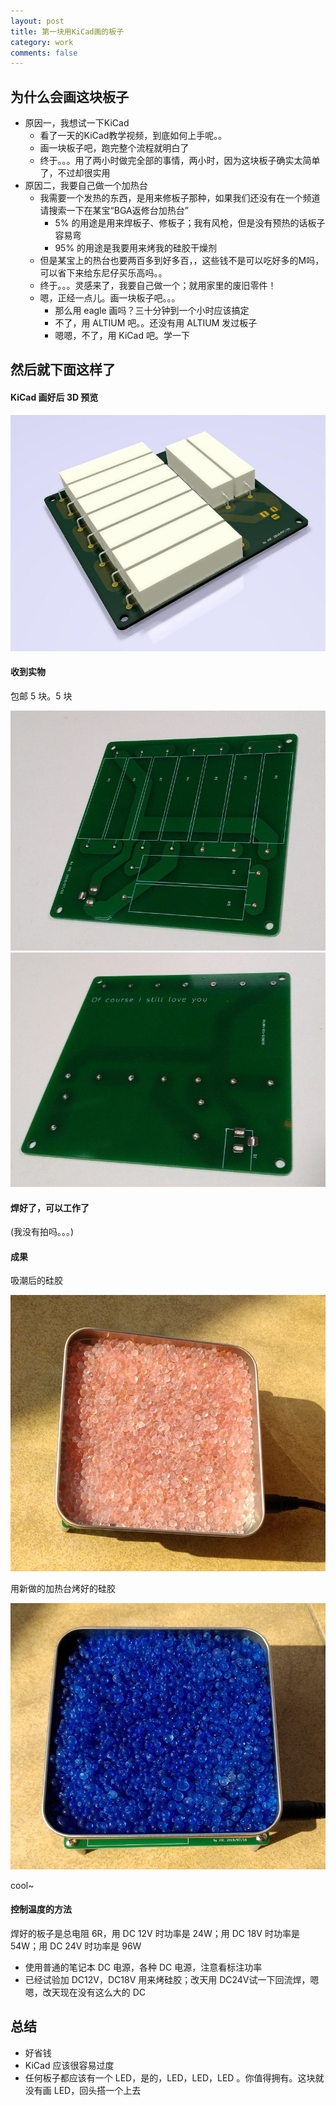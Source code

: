 ```yaml
---
layout: post
title: 第一块用KiCad画的板子
category: work
comments: false
---
```


## 为什么会画这块板子

* 原因一，我想试一下KiCad
  * 看了一天的KiCad教学视频，到底如何上手呢。。
  * 画一块板子吧，跑完整个流程就明白了
  * 终于。。。用了两小时做完全部的事情，两小时，因为这块板子确实太简单了，不过却很实用
* 原因二，我要自己做一个加热台
  * 我需要一个发热的东西，是用来修板子那种，如果我们还没有在一个频道请搜索一下在某宝“BGA返修台加热台”
    * 5% 的用途是用来焊板子、修板子；我有风枪，但是没有预热的话板子容易弯
    * 95% 的用途是我要用来烤我的硅胶干燥剂
  * 但是某宝上的热台也要两百多到好多百，，这些钱不是可以吃好多的M吗，可以省下来给东尼仔买乐高吗。。
  * 终于。。。灵感来了，我要自己做一个；就用家里的废旧零件！
  * 嗯，正经一点儿。画一块板子吧。。。
    * 那么用 eagle 画吗？三十分钟到一个小时应该搞定
    * 不了，用 ALTIUM 吧。。还没有用 ALTIUM 发过板子
    * 嗯嗯，不了，用 KiCad 吧。学一下

## 然后就下面这样了

#### KiCad 画好后 3D 预览

![w800](/images/2019-07-18-first-kicad-board-01.jpg)

#### 收到实物

包邮 5 块。5 块

![w800](/images/2019-07-18-first-kicad-board-02.jpg)
![w800](/images/2019-07-18-first-kicad-board-03.jpg)

#### 焊好了，可以工作了

(我没有拍吗。。。)

#### 成果

吸潮后的硅胶

![w800](/images/2019-07-18-first-kicad-board-05.jpg)

用新做的加热台烤好的硅胶

![w800](/images/2019-07-18-first-kicad-board-06.jpg)

cool~

#### 控制温度的方法

焊好的板子是总电阻 6R，用 DC 12V 时功率是 24W；用 DC 18V 时功率是 54W；用 DC 24V 时功率是 96W

* 使用普通的笔记本 DC 电源，各种 DC 电源，注意看标注功率
* 已经试验加 DC12V，DC18V 用来烤硅胶；改天用 DC24V试一下回流焊，嗯嗯，改天现在没有这么大的  DC

## 总结

* 好省钱
* KiCad 应该很容易过度
* 任何板子都应该有一个 LED，是的，LED，LED，LED 。你值得拥有。这块就没有画 LED，回头搭一个上去